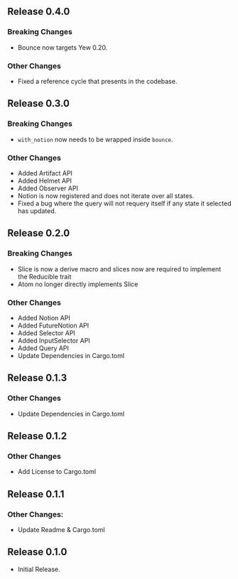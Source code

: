 ## Release 0.4.0

### Breaking Changes

- Bounce now targets Yew 0.20.

### Other Changes

- Fixed a reference cycle that presents in the codebase.

## Release 0.3.0

### Breaking Changes

- `with_notion` now needs to be wrapped inside `bounce`.

### Other Changes

- Added Artifact API
- Added Helmet API
- Added Observer API
- Notion is now registered and does not iterate over all states.
- Fixed a bug where the query will not requery itself if any state it
  selected has updated.

## Release 0.2.0

### Breaking Changes

- Slice is now a derive macro and slices now are required to implement the Reducible trait
- Atom no longer directly implements Slice

### Other Changes

- Added Notion API
- Added FutureNotion API
- Added Selector API
- Added InputSelector API
- Added Query API
- Update Dependencies in Cargo.toml

## Release 0.1.3

### Other Changes

- Update Dependencies in Cargo.toml

## Release 0.1.2

### Other Changes

- Add License to Cargo.toml

## Release 0.1.1

### Other Changes:

- Update Readme & Cargo.toml


## Release 0.1.0

- Initial Release.
